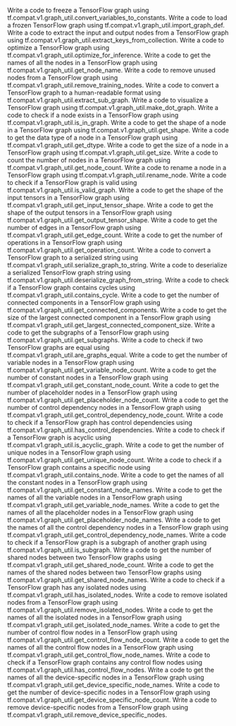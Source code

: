 Write a code to freeze a TensorFlow graph using tf.compat.v1.graph_util.convert_variables_to_constants.
Write a code to load a frozen TensorFlow graph using tf.compat.v1.graph_util.import_graph_def.
Write a code to extract the input and output nodes from a TensorFlow graph using tf.compat.v1.graph_util.extract_keys_from_collection.
Write a code to optimize a TensorFlow graph using tf.compat.v1.graph_util.optimize_for_inference.
Write a code to get the names of all the nodes in a TensorFlow graph using tf.compat.v1.graph_util.get_node_name.
Write a code to remove unused nodes from a TensorFlow graph using tf.compat.v1.graph_util.remove_training_nodes.
Write a code to convert a TensorFlow graph to a human-readable format using tf.compat.v1.graph_util.extract_sub_graph.
Write a code to visualize a TensorFlow graph using tf.compat.v1.graph_util.make_dot_graph.
Write a code to check if a node exists in a TensorFlow graph using tf.compat.v1.graph_util.is_in_graph.
Write a code to get the shape of a node in a TensorFlow graph using tf.compat.v1.graph_util.get_shape.
Write a code to get the data type of a node in a TensorFlow graph using tf.compat.v1.graph_util.get_dtype.
Write a code to get the size of a node in a TensorFlow graph using tf.compat.v1.graph_util.get_size.
Write a code to count the number of nodes in a TensorFlow graph using tf.compat.v1.graph_util.get_node_count.
Write a code to rename a node in a TensorFlow graph using tf.compat.v1.graph_util.rename_node.
Write a code to check if a TensorFlow graph is valid using tf.compat.v1.graph_util.is_valid_graph.
Write a code to get the shape of the input tensors in a TensorFlow graph using tf.compat.v1.graph_util.get_input_tensor_shape.
Write a code to get the shape of the output tensors in a TensorFlow graph using tf.compat.v1.graph_util.get_output_tensor_shape.
Write a code to get the number of edges in a TensorFlow graph using tf.compat.v1.graph_util.get_edge_count.
Write a code to get the number of operations in a TensorFlow graph using tf.compat.v1.graph_util.get_operation_count.
Write a code to convert a TensorFlow graph to a serialized string using tf.compat.v1.graph_util.serialize_graph_to_string.
Write a code to deserialize a serialized TensorFlow graph string using tf.compat.v1.graph_util.deserialize_graph_from_string.
Write a code to check if a TensorFlow graph contains cycles using tf.compat.v1.graph_util.contains_cycle.
Write a code to get the number of connected components in a TensorFlow graph using tf.compat.v1.graph_util.get_connected_components.
Write a code to get the size of the largest connected component in a TensorFlow graph using tf.compat.v1.graph_util.get_largest_connected_component_size.
Write a code to get the subgraphs of a TensorFlow graph using tf.compat.v1.graph_util.get_subgraphs.
Write a code to check if two TensorFlow graphs are equal using tf.compat.v1.graph_util.are_graphs_equal.
Write a code to get the number of variable nodes in a TensorFlow graph using tf.compat.v1.graph_util.get_variable_node_count.
Write a code to get the number of constant nodes in a TensorFlow graph using tf.compat.v1.graph_util.get_constant_node_count.
Write a code to get the number of placeholder nodes in a TensorFlow graph using tf.compat.v1.graph_util.get_placeholder_node_count.
Write a code to get the number of control dependency nodes in a TensorFlow graph using tf.compat.v1.graph_util.get_control_dependency_node_count.
Write a code to check if a TensorFlow graph has control dependencies using tf.compat.v1.graph_util.has_control_dependencies.
Write a code to check if a TensorFlow graph is acyclic using tf.compat.v1.graph_util.is_acyclic_graph.
Write a code to get the number of unique nodes in a TensorFlow graph using tf.compat.v1.graph_util.get_unique_node_count.
Write a code to check if a TensorFlow graph contains a specific node using tf.compat.v1.graph_util.contains_node.
Write a code to get the names of all the constant nodes in a TensorFlow graph using tf.compat.v1.graph_util.get_constant_node_names.
Write a code to get the names of all the variable nodes in a TensorFlow graph using tf.compat.v1.graph_util.get_variable_node_names.
Write a code to get the names of all the placeholder nodes in a TensorFlow graph using tf.compat.v1.graph_util.get_placeholder_node_names.
Write a code to get the names of all the control dependency nodes in a TensorFlow graph using tf.compat.v1.graph_util.get_control_dependency_node_names.
Write a code to check if a TensorFlow graph is a subgraph of another graph using tf.compat.v1.graph_util.is_subgraph.
Write a code to get the number of shared nodes between two TensorFlow graphs using tf.compat.v1.graph_util.get_shared_node_count.
Write a code to get the names of the shared nodes between two TensorFlow graphs using tf.compat.v1.graph_util.get_shared_node_names.
Write a code to check if a TensorFlow graph has any isolated nodes using tf.compat.v1.graph_util.has_isolated_nodes.
Write a code to remove isolated nodes from a TensorFlow graph using tf.compat.v1.graph_util.remove_isolated_nodes.
Write a code to get the names of all the isolated nodes in a TensorFlow graph using tf.compat.v1.graph_util.get_isolated_node_names.
Write a code to get the number of control flow nodes in a TensorFlow graph using tf.compat.v1.graph_util.get_control_flow_node_count.
Write a code to get the names of all the control flow nodes in a TensorFlow graph using tf.compat.v1.graph_util.get_control_flow_node_names.
Write a code to check if a TensorFlow graph contains any control flow nodes using tf.compat.v1.graph_util.has_control_flow_nodes.
Write a code to get the names of all the device-specific nodes in a TensorFlow graph using tf.compat.v1.graph_util.get_device_specific_node_names.
Write a code to get the number of device-specific nodes in a TensorFlow graph using tf.compat.v1.graph_util.get_device_specific_node_count.
Write a code to remove device-specific nodes from a TensorFlow graph using tf.compat.v1.graph_util.remove_device_specific_nodes.